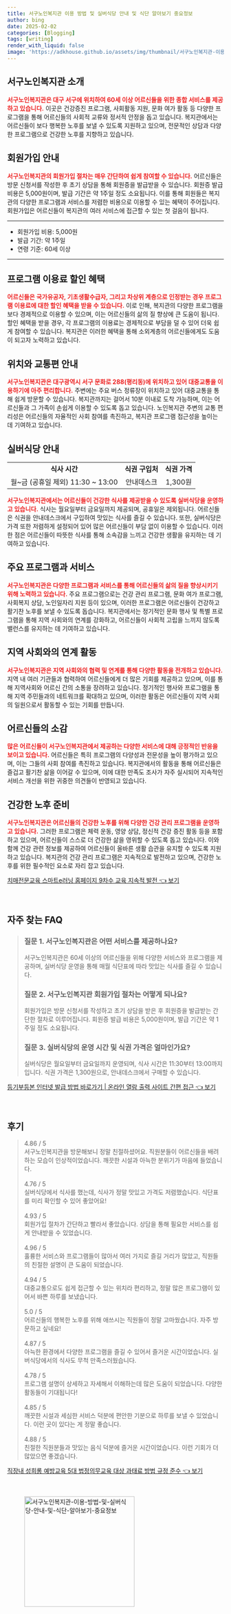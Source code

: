 ```yaml
---
title: 서구노인복지관 이용 방법 및 실버식당 안내 및 식단 알아보기 중요정보
author: bing
date: 2025-02-02
categories: [Blogging]
tags: [writing]
render_with_liquid: false
image: 'https://adkhouse.github.io/assets/img/thumbnail/서구노인복지관-이용-방법-및-실버식당-안내-및-식단-알아보기-중요정보.webp'
---
```



<h2 id='서구노인복지관_소개'>서구노인복지관 소개</h2>

<p><b><span style="color: #ee2323;">서구노인복지관은 대구 서구에 위치하여 60세 이상 어르신들을 위한 종합 서비스를 제공하고 있습니다.</span></b> 이곳은 건강증진 프로그램, 사회활동 지원, 문화 여가 활동 등 다양한 프로그램을 통해 어르신들의 사회적 교류와 정서적 안정을 돕고 있습니다. 복지관에서는 어르신들이 보다 행복한 노후를 보낼 수 있도록 지원하고 있으며, 전문적인 상담과 다양한 프로그램으로 건강한 노후를 지향하고 있습니다.</p>

<h2 id='회원가입_안내'>회원가입 안내</h2>

<p><b><span style="color: #ee2323;">서구노인복지관의 회원가입 절차는 매우 간단하여 쉽게 참여할 수 있습니다.</span></b> 어르신들은 방문 신청서를 작성한 후 초기 상담을 통해 회원증을 발급받을 수 있습니다. 회원증 발급 비용은 5,000원이며, 발급 기간은 약 1주일 정도 소요됩니다. 이를 통해 회원들은 복지관의 다양한 프로그램과 서비스를 저렴한 비용으로 이용할 수 있는 혜택이 주어집니다. 회원가입은 어르신들이 복지관의 여러 서비스에 접근할 수 있는 첫 걸음이 됩니다.</p>

<hr />

<ul>
    <li>회원가입 비용: 5,000원</li>
    <li>발급 기간: 약 1주일</li>
    <li>연령 기준: 60세 이상</li>
</ul>

<hr />

<h2 id='프로그램_이용료_할인'>프로그램 이용료 할인 혜택</h2>

<p><b><span style="color: #ee2323;">어르신들은 국가유공자, 기초생활수급자, 그리고 차상위 계층으로 인정받는 경우 프로그램 이용료에 대한 할인 혜택을 받을 수 있습니다.</span></b> 이로 인해, 복지관의 다양한 프로그램을 보다 경제적으로 이용할 수 있으며, 이는 어르신들의 삶의 질 향상에 큰 도움이 됩니다. 할인 혜택을 받을 경우, 각 프로그램의 이용료는 경제적으로 부담을 덜 수 있어 더욱 쉽게 참여할 수 있습니다. 복지관은 이러한 혜택을 통해 소외계층의 어르신들에게도 도움이 되고자 노력하고 있습니다.</p>

<h2 id='위치와_교통편'>위치와 교통편 안내</h2>

<p><b><span style="color: #ee2323;">서구노인복지관은 대구광역시 서구 문화로 288(평리동)에 위치하고 있어 대중교통을 이용하기에 아주 편리합니다.</span></b> 주변에는 주요 버스 정류장이 위치하고 있어 대중교통을 통해 쉽게 방문할 수 있습니다. 복지관까지는 걸어서 10분 이내로 도착 가능하며, 이는 어르신들과 그 가족이 손쉽게 이용할 수 있도록 돕고 있습니다. 노인복지관 주변의 교통 편리성은 어르신들의 자율적인 사회 참여를 촉진하고, 복지관 프로그램 접근성을 높이는 데 기여하고 있습니다.</p>

<h2 id='실버식당_안내'>실버식당 안내</h2>

<table>
    <tr>
        <td style="text-align: center; height: 17px;"><b>식사 시간</b></td>
        <td style="text-align: center; height: 17px;"><b>식권 구입처</b></td>
        <td style="text-align: center; height: 17px;"><b>식권 가격</b></td>
    </tr>
    <tr>
        <td style="text-align: center; height: 17px;">월~금 (공휴일 제외) 11:30 ~ 13:00</td>
        <td style="text-align: center; height: 17px;">안내데스크</td>
        <td style="text-align: center; height: 17px;">1,300원</td>
    </tr>
</table>

<p><b><span style="color: #ee2323;">서구노인복지관에서는 어르신들이 건강한 식사를 제공받을 수 있도록 실버식당을 운영하고 있습니다.</span></b> 식사는 월요일부터 금요일까지 제공되며, 공휴일은 제외됩니다. 어르신들은 식권을 안내데스크에서 구입하여 맛있는 식사를 즐길 수 있습니다. 또한, 실버식당은 가격 또한 저렴하게 설정되어 있어 많은 어르신들이 부담 없이 이용할 수 있습니다. 이러한 점은 어르신들이 따뜻한 식사를 통해 소속감을 느끼고 건강한 생활을 유지하는 데 기여하고 있습니다.</p>

<h2 id='주요_프로그램과_서비스'>주요 프로그램과 서비스</h2>

<p><b><span style="color: #ee2323;">서구노인복지관은 다양한 프로그램과 서비스를 통해 어르신들의 삶의 질을 향상시키기 위해 노력하고 있습니다.</span></b> 주요 프로그램으로는 건강 관리 프로그램, 문화 여가 프로그램, 사회복지 상담, 노인일자리 지원 등이 있으며, 이러한 프로그램은 어르신들이 건강하고 활기찬 노후를 보낼 수 있도록 돕습니다. 복지관에서는 정기적인 문화 행사 및 특별 프로그램을 통해 지역 사회와의 연계를 강화하고, 어르신들이 사회적 고립을 느끼지 않도록 밸런스를 유지하는 데 기여하고 있습니다.</p>

<h2 id='지역_사회_와의_연계_활동'>지역 사회와의 연계 활동</h2>

<p><b><span style="color: #ee2323;">서구노인복지관은 지역 사회와의 협력 및 연계를 통해 다양한 활동을 전개하고 있습니다.</span></b> 지역 내 여러 기관들과 협력하여 어르신들에게 더 많은 기회를 제공하고 있으며, 이를 통해 지역사회와 어르신 간의 소통을 장려하고 있습니다. 정기적인 행사와 프로그램을 통해 지역 주민들과의 네트워크를 확대하고 있으며, 이러한 활동은 어르신들이 지역 사회의 일원으로서 활동할 수 있는 기회를 만듭니다.</p>

<h2 id='어르신들의_소감'>어르신들의 소감</h2>

<p><b><span style="color: #ee2323;">많은 어르신들이 서구노인복지관에서 제공하는 다양한 서비스에 대해 긍정적인 반응을 보이고 있습니다.</span></b> 어르신들은 특히 프로그램의 다양성과 전문성을 높이 평가하고 있으며, 이는 그들의 사회 참여를 촉진하고 있습니다. 복지관에서의 활동을 통해 어르신들은 즐겁고 활기찬 삶을 이어갈 수 있으며, 이에 대한 만족도 조사가 자주 실시되어 지속적인 서비스 개선을 위한 귀중한 의견들이 반영되고 있습니다.</p>

<h2 id='건강한_노후_준비'>건강한 노후 준비</h2>

<p><b><span style="color: #ee2323;">서구노인복지관은 어르신들의 건강한 노후를 위해 다양한 건강 관리 프로그램을 운영하고 있습니다.</span></b> 그러한 프로그램은 체력 운동, 영양 상담, 정신적 건강 증진 활동 등을 포함하고 있으며, 어르신들이 스스로 더 건강한 삶을 영위할 수 있도록 돕고 있습니다. 이와 함께 건강 관련 정보를 제공하여 어르신들이 올바른 생활 습관을 유지할 수 있도록 지원하고 있습니다. 복지관의 건강 관리 프로그램은 지속적으로 발전하고 있으며, 건강한 노후를 위한 필수적인 요소로 자리 잡고 있습니다.</p>


<p><a class="click-button" title="치매전문교육 스마트e러닝 홈페이지 9차수 교육 지속적 발전" href="https://adkhouse.github.io/posts/%EC%B9%98%EB%A7%A4%EC%A0%84%EB%AC%B8%EA%B5%90%EC%9C%A1-%EC%8A%A4%EB%A7%88%ED%8A%B8e%EB%9F%AC%EB%8B%9D-%ED%99%88%ED%8E%98%EC%9D%B4%EC%A7%80-9%EC%B0%A8%EC%88%98-%EA%B5%90%EC%9C%A1-%EC%A7%80%EC%86%8D%EC%A0%81-%EB%B0%9C%EC%A0%84/" rel="dofollow">치매전문교육 스마트e러닝 홈페이지 9차수 교육 지속적 발전 👈 보기</a></p><br>
<h2 id='자주_찾는_FAQ'>자주 찾는 FAQ</h2>
<div itemscope="" itemtype="https://schema.org/FAQPage"> 
<blockquote> 
<div itemscope="" itemprop="mainEntity" itemtype="https://schema.org/Question"> 
<h3 itemprop="name">질문 1. 서구노인복지관은 어떤 서비스를 제공하나요?</h3> 
<div itemscope="" itemprop="acceptedAnswer" itemtype="https://schema.org/Answer"> 
<span itemprop="text"> 
<p>서구노인복지관은 60세 이상의 어르신들을 위해 다양한 서비스와 프로그램을 제공하며, 실버식당 운영을 통해 매월 식단표에 따라 맛있는 식사를 즐길 수 있습니다.</p> 
</span> 
</div> 
</div> 

<div itemscope="" itemprop="mainEntity" itemtype="https://schema.org/Question"> 
<h3 itemprop="name">질문 2. 서구노인복지관 회원가입 절차는 어떻게 되나요?</h3> 
<div itemscope="" itemprop="acceptedAnswer" itemtype="https://schema.org/Answer"> 
<span itemprop="text"> 
<p>회원가입은 방문 신청서를 작성하고 초기 상담을 받은 후 회원증을 발급받는 간단한 절차로 이루어집니다. 회원증 발급 비용은 5,000원이며, 발급 기간은 약 1주일 정도 소요됩니다.</p> 
</span> 
</div> 
</div> 

<div itemscope="" itemprop="mainEntity" itemtype="https://schema.org/Question"> 
<h3 itemprop="name">질문 3. 실버식당의 운영 시간 및 식권 가격은 얼마인가요?</h3> 
<div itemscope="" itemprop="acceptedAnswer" itemtype="https://schema.org/Answer"> 
<span itemprop="text"> 
<p>실버식당은 월요일부터 금요일까지 운영되며, 식사 시간은 11:30부터 13:00까지입니다. 식권 가격은 1,300원으로, 안내데스크에서 구매할 수 있습니다.</p> 
</span> 
</div> 
</div> 
</blockquote> 
</div>
<p><a class="click-button" title="등기부등본 인터넷 발급 방법 바로가기 | 온라인 열람 출력 사이트 간편 접근" href="https://adkhouse.github.io/posts/%EB%93%B1%EA%B8%B0%EB%B6%80%EB%93%B1%EB%B3%B8-%EC%9D%B8%ED%84%B0%EB%84%B7-%EB%B0%9C%EA%B8%89-%EB%B0%A9%EB%B2%95-%EB%B0%94%EB%A1%9C%EA%B0%80%EA%B8%B0-%EC%98%A8%EB%9D%BC%EC%9D%B8-%EC%97%B4%EB%9E%8C-%EC%B6%9C%EB%A0%A5-%EC%82%AC%EC%9D%B4%ED%8A%B8-%EA%B0%84%ED%8E%B8-%EC%A0%91%EA%B7%BC/" rel="dofollow">등기부등본 인터넷 발급 방법 바로가기 | 온라인 열람 출력 사이트 간편 접근 👈 보기</a></p><br>
<h2 id='후기'>후기</h2>
<div itemscope itemtype="https://schema.org/Product">
  <blockquote>
  <div itemprop="review" itemscope itemtype="https://schema.org/Review">
      <div itemprop="reviewRating" itemscope itemtype="https://schema.org/Rating"> <span itemprop="ratingValue">4.86</span> / <span itemprop="bestRating">5</span> </div>
      <span itemprop="reviewBody">서구노인복지관을 방문해보니 정말 친절하셨어요. 직원분들이 어르신들을 배려하는 모습이 인상적이었습니다. 깨끗한 시설과 아늑한 분위기가 마음에 들었습니다.</span>
  </div>
  <br>
  <div itemprop="review" itemscope itemtype="https://schema.org/Review">
      <div itemprop="reviewRating" itemscope itemtype="https://schema.org/Rating"> <span itemprop="ratingValue">4.76</span> / <span itemprop="bestRating">5</span> </div>
      <span itemprop="reviewBody">실버식당에서 식사를 했는데, 식사가 정말 맛있고 가격도 저렴했습니다. 식단표를 미리 확인할 수 있어 좋았어요!</span>
  </div>
  <br>
  <div itemprop="review" itemscope itemtype="https://schema.org/Review">
      <div itemprop="reviewRating" itemscope itemtype="https://schema.org/Rating"> <span itemprop="ratingValue">4.93</span> / <span itemprop="bestRating">5</span> </div>
      <span itemprop="reviewBody">회원가입 절차가 간단하고 빨라서 좋았습니다. 상담을 통해 필요한 서비스를 쉽게 안내받을 수 있었습니다.</span>
  </div>
  <br>
  <div itemprop="review" itemscope itemtype="https://schema.org/Review">
      <div itemprop="reviewRating" itemscope itemtype="https://schema.org/Rating"> <span itemprop="ratingValue">4.96</span> / <span itemprop="bestRating">5</span> </div>
      <span itemprop="reviewBody">훌륭한 서비스와 프로그램들이 많아서 여러 가지로 즐길 거리가 많았고, 직원들의 친절한 설명이 큰 도움이 되었습니다.</span>
  </div>
  <br>
  <div itemprop="review" itemscope itemtype="https://schema.org/Review">
      <div itemprop="reviewRating" itemscope itemtype="https://schema.org/Rating"> <span itemprop="ratingValue">4.94</span> / <span itemprop="bestRating">5</span> </div>
      <span itemprop="reviewBody">대중교통으로도 쉽게 접근할 수 있는 위치라 편리하고, 정말 많은 프로그램이 있어서 바쁜 하루를 보냈습니다.</span>
  </div>
  <br>
  <div itemprop="review" itemscope itemtype="https://schema.org/Review">
      <div itemprop="reviewRating" itemscope itemtype="https://schema.org/Rating"> <span itemprop="ratingValue">5.0</span> / <span itemprop="bestRating">5</span> </div>
      <span itemprop="reviewBody">어르신들의 행복한 노후를 위해 애쓰시는 직원들이 정말 고마웠습니다. 자주 방문하고 싶네요!</span>
  </div>
  <br>
  <div itemprop="review" itemscope itemtype="https://schema.org/Review">
      <div itemprop="reviewRating" itemscope itemtype="https://schema.org/Rating"> <span itemprop="ratingValue">4.87</span> / <span itemprop="bestRating">5</span> </div>
      <span itemprop="reviewBody">아늑한 환경에서 다양한 프로그램을 즐길 수 있어서 즐거운 시간이었습니다. 실버식당에서의 식사도 무척 만족스러웠습니다.</span>
  </div>
  <br>
  <div itemprop="review" itemscope itemtype="https://schema.org/Review">
      <div itemprop="reviewRating" itemscope itemtype="https://schema.org/Rating"> <span itemprop="ratingValue">4.78</span> / <span itemprop="bestRating">5</span> </div>
      <span itemprop="reviewBody">프로그램 설명이 상세하고 자세해서 이해하는데 많은 도움이 되었습니다. 다양한 활동들이 기대됩니다!</span>
  </div>
  <br>
  <div itemprop="review" itemscope itemtype="https://schema.org/Review">
      <div itemprop="reviewRating" itemscope itemtype="https://schema.org/Rating"> <span itemprop="ratingValue">4.85</span> / <span itemprop="bestRating">5</span> </div>
      <span itemprop="reviewBody">깨끗한 시설과 세심한 서비스 덕분에 편안한 기분으로 하루를 보낼 수 있었습니다. 이런 곳이 있다는 게 정말 좋습니다.</span>
  </div>
  <br>
  <div itemprop="review" itemscope itemtype="https://schema.org/Review">
      <div itemprop="reviewRating" itemscope itemtype="https://schema.org/Rating"> <span itemprop="ratingValue">4.88</span> / <span itemprop="bestRating">5</span> </div>
      <span itemprop="reviewBody">친절한 직원분들과 맛있는 음식 덕분에 즐거운 시간이었습니다. 이런 기회가 더 많았으면 좋겠습니다.</span>
  </div>
  </blockquote>
</div>
<p><a class="click-button" title="직장내 성희롱 예방교육 5대 법정의무교육 대상 과태료 방법 규정 준수" href="https://adkhouse.github.io/posts/%EC%A7%81%EC%9E%A5%EB%82%B4-%EC%84%B1%ED%9D%AC%EB%A1%B1-%EC%98%88%EB%B0%A9%EA%B5%90%EC%9C%A1-5%EB%8C%80-%EB%B2%95%EC%A0%95%EC%9D%98%EB%AC%B4%EA%B5%90%EC%9C%A1-%EB%8C%80%EC%83%81-%EA%B3%BC%ED%83%9C%EB%A3%8C-%EB%B0%A9%EB%B2%95-%EA%B7%9C%EC%A0%95-%EC%A4%80%EC%88%98/" rel="dofollow">직장내 성희롱 예방교육 5대 법정의무교육 대상 과태료 방법 규정 준수 👈 보기</a></p><br>
<figure class="image"><img src="https://adkhouse.github.io/assets/img/thumbnail/서구노인복지관-이용-방법-및-실버식당-안내-및-식단-알아보기-중요정보.webp" alt="서구노인복지관-이용-방법-및-실버식당-안내-및-식단-알아보기-중요정보" width="256" height="256"></figure>